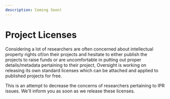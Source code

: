 ```yaml
---
description: Coming Soon!
---
```


# Project Licenses

Considering a lot of researchers are often concerned about intellectual property rights of/on their projects and hesitate to either publish the projects to raise funds or are uncomfortable in putting out proper details/metadata pertaining to their project, Oversight is working on releasing its own standard licenses which can be attached and applied to published projects for free.

This is an attempt to decrease the concerns of researchers pertaining to IPR issues. We'll inform you as soon as we release these licenses.

